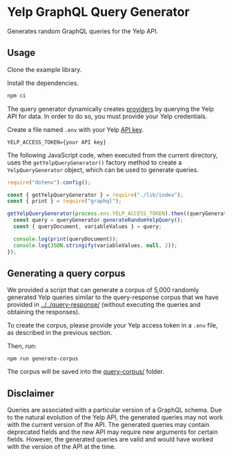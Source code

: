 # Yelp GraphQL Query Generator

Generates random GraphQL queries for the Yelp API.

## Usage

Clone the example library.

Install the dependencies.

```bash
npm ci
```

The query generator dynamically creates [providers](https://github.com/IBM/GraphQL-Query-Generator#provider-map) by querying the Yelp API for data. In order to do so, you must provide your Yelp credentials.

Create a file named `.env` with your Yelp [API key](https://www.yelp.com/developers/documentation/v3/authentication).

```
YELP_ACCESS_TOKEN={your API key}
```

The following JavaScript code, when executed from the current directory, uses the `getYelpQueryGenerator()` factory method to create a `YelpQueryGenerator` object, which can be used to generate queries.

```javascript
require("dotenv").config();

const { getYelpQueryGenerator } = require("./lib/index");
const { print } = require("graphql");

getYelpQueryGenerator(process.env.YELP_ACCESS_TOKEN).then((queryGenerator) => {
  const query = queryGenerator.generateRandomYelpQuery();
  const { queryDocument, variableValues } = query;

  console.log(print(queryDocument));
  console.log(JSON.stringify(variableValues, null, 2));
});
```

## Generating a query corpus

We provided a script that can generate a corpus of 5,000 randomly generated Yelp queries similar to the query-response corpus that we have provided in [../../query-response/](../../query-response/) (without executing the queries and obtaining the responses).

To create the corpus, please provide your Yelp access token in a `.env` file, as described in the previous section.

Then, run:

```base
npm run generate-corpus
```

The corpus will be saved into the [query-corpus/](query-corpus/) folder.

## Disclaimer

Queries are associated with a particular version of a GraphQL schema. Due to the natural evolution of the Yelp API, the generated queries may not work with the current version of the API. The generated queries may contain deprecated fields and the new API may require new arguments for certain fields. However, the generated queries are valid and would have worked with the version of the API at the time.
